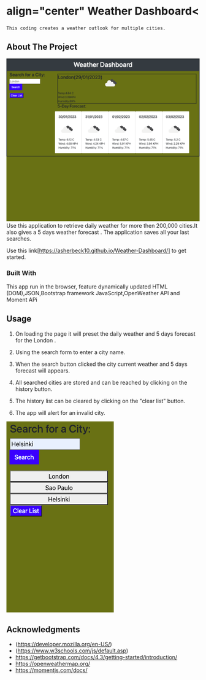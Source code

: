 
<!-- PROJECT LOGO -->
<br />


 # align="center" Weather Dashboard<

 
    This coding creates a weather outlook for multiple cities. 
    
   

<!-- ABOUT THE PROJECT -->
## About The Project

![Product start screen](./assets/weather_dashboard.png)
Use this application to retrieve daily weather for more then 200,000 cities.It also gives a 5 days weather forecast . The application saves all your last searches.

Use this link[https://asherbeck10.github.io/Weather-Dashboard/] to get started.




### Built With
This app  run in the browser, feature dynamically updated HTML (DOM),JSON,Bootstrap framework  JavaScript,OpenWeather API and Moment APi


<!-- USAGE EXAMPLES -->
## Usage
1. On loading the page it will preset the daily weather and 5 days forecast for the London .

2. Using the search form to enter a city name.
3. When the search button clicked the city current weather and 5 days forecast will appears.
4. All searched cities are stored and can be reached by clicking on the history button.
5. The history list can be cleared by clicking on the "clear list" button.
6. The app will alert for an invalid city.


![history screen](./assets/weather_dashboard_history.png)







<!-- ACKNOWLEDGMENTS -->
## Acknowledgments

* (https://developer.mozilla.org/en-US/)
* (https://www.w3schools.com/js/default.asp)
* https://getbootstrap.com/docs/4.3/getting-started/introduction/
* https://openweathermap.org/
* https://momentjs.com/docs/



